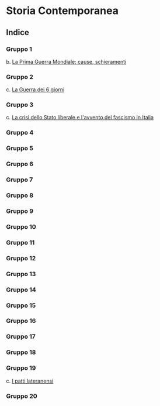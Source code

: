 # Storia Contemporanea

## Indice

### Gruppo 1

b. [La Prima Guerra Mondiale: cause, schieramenti](1b.md)

### Gruppo 2

c. [La Guerra dei 6 giorni](2c.md)

### Gruppo 3

c. [La crisi dello Stato liberale e l'avvento del fascismo in Italia](3c.md)

### Gruppo 4

### Gruppo 5

### Gruppo 6

### Gruppo 7

### Gruppo 8

### Gruppo 9

### Gruppo 10

### Gruppo 11

### Gruppo 12

### Gruppo 13

### Gruppo 14

### Gruppo 15

### Gruppo 16

### Gruppo 17

### Gruppo 18

### Gruppo 19

c. [I patti lateranensi](19c.md)

### Gruppo 20
